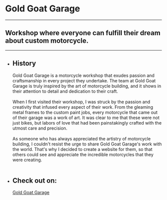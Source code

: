 <h1>Gold Goat Garage</h1>
<hr />
<h2>
  Workshop where everyone can fulfill their dream about custom motorcycle.
</h2>
<hr />
<ul>
  <li>
    <h2>History</h2>
    <p>
      Gold Goat Garage is a motorcycle workshop that exudes passion and
      craftsmanship in every project they undertake. The team at Gold Goat
      Garage is truly inspired by the art of motorcycle building, and it shows
      in their attention to detail and dedication to their craft. <br /><br />
      When I first visited their workshop, I was struck by the passion and creativity that
      infused every aspect of their work. From the gleaming metal frames to the
      custom paint jobs, every motorcycle that came out of their garage was a
      work of art. It was clear to me that these were not just bikes, but labors
      of love that had been painstakingly crafted with the utmost care and
      precision. <br /><br />
      As someone who has always appreciated the artistry of
      motorcycle building, I couldn't resist the urge to share Gold Goat
      Garage's work with the world. That's why I decided to create a website for
      them, so that others could see and appreciate the incredible motorcycles
      that they were creating. <br /><br />
<!--       The website showcases Gold Goat Garage's work in
      all its glory, featuring high-quality photos and detailed descriptions of
      each custom build. It also includes information about the team and their
      approach to motorcycle building, as well as a gallery of past projects.<br /><br />
      I am proud to have been able to contribute to Gold Goat Garage's mission of
      creating truly unique and inspired motorcycles. Their passion for their
      craft is truly infectious, and I have no doubt that they will continue to
      amaze and inspire with their incredible creations for years to come -->
    </p>
  </li>
  <li><h2>Check out on:</h2>
  <a href="https://goldgoatgarage.pages.dev/">Gold Goat Garage</a>
  </li>
</ul>

